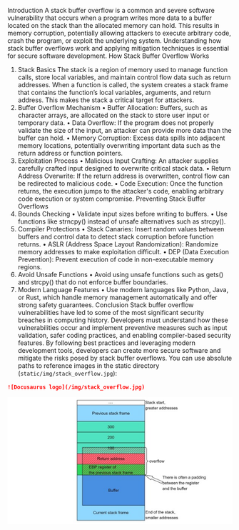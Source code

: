 Introduction
A stack buffer overflow is a common and severe software vulnerability that occurs when a program writes more data to a buffer located on the stack than the allocated memory can hold. This results in memory corruption, potentially allowing attackers to execute arbitrary code, crash the program, or exploit the underlying system. Understanding how stack buffer overflows work and applying mitigation techniques is essential for secure software development.
How Stack Buffer Overflow Works
1. Stack Basics
The stack is a region of memory used to manage function calls, store local variables, and maintain control flow data such as return addresses. When a function is called, the system creates a stack frame that contains the function’s local variables, arguments, and return address. This makes the stack a critical target for attackers.
2. Buffer Overflow Mechanism
•	Buffer Allocation: Buffers, such as character arrays, are allocated on the stack to store user input or temporary data.
•	Data Overflow: If the program does not properly validate the size of the input, an attacker can provide more data than the buffer can hold.
•	Memory Corruption: Excess data spills into adjacent memory locations, potentially overwriting important data such as the return address or function pointers.
3. Exploitation Process
•	Malicious Input Crafting: An attacker supplies carefully crafted input designed to overwrite critical stack data.
•	Return Address Overwrite: If the return address is overwritten, control flow can be redirected to malicious code.
•	Code Execution: Once the function returns, the execution jumps to the attacker's code, enabling arbitrary code execution or system compromise.
Preventing Stack Buffer Overflows
1. Bounds Checking
•	Validate input sizes before writing to buffers.
•	Use functions like strncpy() instead of unsafe alternatives such as strcpy().
2. Compiler Protections
•	Stack Canaries: Insert random values between buffers and control data to detect stack corruption before function returns.
•	ASLR (Address Space Layout Randomization): Randomize memory addresses to make exploitation difficult.
•	DEP (Data Execution Prevention): Prevent execution of code in non-executable memory regions.
3. Avoid Unsafe Functions
•	Avoid using unsafe functions such as gets() and strcpy() that do not enforce buffer boundaries.
4. Modern Language Features
•	Use modern languages like Python, Java, or Rust, which handle memory management automatically and offer strong safety guarantees.
Conclusion
Stack buffer overflow vulnerabilities have led to some of the most significant security breaches in computing history. Developers must understand how these vulnerabilities occur and implement preventive measures such as input validation, safer coding practices, and enabling compiler-based security features. By following best practices and leveraging modern development tools, developers can create more secure software and mitigate the risks posed by stack buffer overflows.
You can use absolute paths to reference images in the static directory (`static/img/stack_overflow.jpg`):

```md
![Docusaurus logo](/img/stack_overflow.jpg)
```

![Docusaurus logo](/img/stack_overflow.jpg)